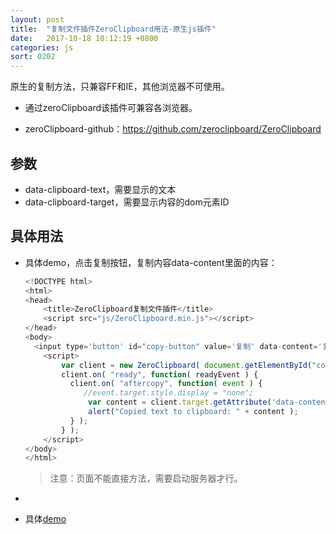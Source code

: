 ```yaml
---
layout: post
title:  "复制文件插件ZeroClipboard用法-原生js插件"
date:   2017-10-18 10:12:19 +0800
categories: js
sort: 0202
---
```




原生的复制方法，只兼容FF和IE，其他浏览器不可使用。

- 通过zeroClipboard该插件可兼容各浏览器。


- zeroClipboard-github：https://github.com/zeroclipboard/ZeroClipboard

## 参数

- data-clipboard-text，需要显示的文本
- data-clipboard-target，需要显示内容的dom元素ID



## 具体用法

- 具体demo，点击复制按钮，复制内容data-content里面的内容：

  ```javascript
  <!DOCTYPE html>
  <html>
  <head>
      <title>ZeroClipboard复制文件插件</title>
      <script src="js/ZeroClipboard.min.js"></script>
  </head>
  <body>
  	<input type='button' id="copy-button" value='复制' data-content='复制的内容'>
      <script>
          var client = new ZeroClipboard( document.getElementById("copy-button") );
          client.on( "ready", function( readyEvent ) {
            client.on( "aftercopy", function( event ) {
               //event.target.style.display = "none";
                var content = client.target.getAttribute('data-content');
                alert("Copied text to clipboard: " + content );
            } );
          } );    
      </script>
  </body>
  </html>
  ```

  > 注意：页面不能直接方法，需要启动服务器才行。

- ​



- 具体[demo](/widget/javascript/ZeroClipboard/index.html)